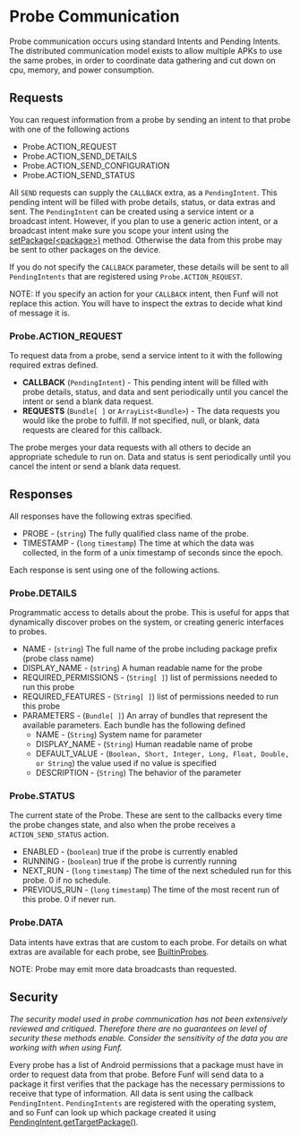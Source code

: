 # Probe Communication #

Probe communication occurs using standard Intents and Pending Intents.  The distributed communication model exists to allow multiple APKs to use the same probes,
in order to coordinate data gathering and cut down on cpu, memory, and power consumption.



## Requests ##
You can request information from a probe by sending an intent to that probe with one of the following actions
  * Probe.ACTION\_REQUEST
  * Probe.ACTION\_SEND\_DETAILS
  * Probe.ACTION\_SEND\_CONFIGURATION
  * Probe.ACTION\_SEND\_STATUS

All `SEND` requests can supply the `CALLBACK` extra, as a `PendingIntent`.  This pending intent will be filled with probe details, status, or data extras and sent.
The `PendingIntent` can be created using a service intent or a broadcast intent.  However, if you plan to use a generic action intent, or a broadcast intent
make sure you scope your intent using the [setPackage(&lt;package&gt;)](http://developer.android.com/reference/android/content/Intent.html#setPackage(java.lang.String)) method.
Otherwise the data from this probe may be sent to other packages on the device.

If you do not specify the `CALLBACK` parameter, these details will be sent to all `PendingIntents` that are registered using `Probe.ACTION_REQUEST`.

NOTE: If you specify an action for your `CALLBACK` intent, then Funf will not replace this action.  You will have to inspect the extras to decide what kind of message it is.


### Probe.ACTION\_REQUEST ###
To request data from a probe, send a service intent to it with the following required extras defined.
  * **CALLBACK** (`PendingIntent`)  - This pending intent will be filled with probe details, status, and data and sent periodically until you cancel the intent or send a blank data request.
  * **REQUESTS** (`Bundle[ ]` or `ArrayList<Bundle>`) - The data requests you would like the probe to fulfill.  If not specified, null, or blank, data requests are cleared for this callback.

The probe merges your data requests with all others to decide an appropriate schedule to run on.  Data and status is sent periodically until you cancel the intent or send a blank data request.


## Responses ##
All responses have the following extras specified.
  * PROBE - (`string`) The fully qualified class name of the probe.
  * TIMESTAMP - (`long` `timestamp`) The time at which the data was collected, in the form of a unix timestamp of seconds since the epoch.

Each response is sent using one of the following actions.

### Probe.DETAILS ###
Programmatic access to details about the probe.  This is useful for apps that dynamically discover probes on the system, or creating generic interfaces to probes.
  * NAME - (`string`) The full name of the probe including package prefix (probe class name)
  * DISPLAY\_NAME - (`string`) A human readable name for the probe
  * REQUIRED\_PERMISSIONS - (`String[ ]`) list of permissions needed to run this probe
  * REQUIRED\_FEATURES - (`String[ ]`) list of permissions needed to run this probe
  * PARAMETERS - (`Bundle[ ]`) An array of bundles that represent the available parameters.  Each bundle has the following defined
    * NAME - (`String`) System name for parameter
    * DISPLAY\_NAME - (`String`) Human readable name of probe
    * DEFAULT\_VALUE - (`Boolean, Short, Integer, Long, Float, Double, or String`) the value used if no value is specified
    * DESCRIPTION - (`String`) The behavior of the parameter

### Probe.STATUS ###
The current state of the Probe.  These are sent to the callbacks every time the probe changes state, and also when the probe receives a `ACTION_SEND_STATUS` action.
  * ENABLED - (`boolean`) true if the probe is currently enabled
  * RUNNING - (`boolean`) true if the probe is currently running
  * NEXT\_RUN - (`long` `timestamp`) The time of the next scheduled run for this probe.  0 if no schedule.
  * PREVIOUS\_RUN - (`long` `timestamp`) The time of the most recent run of this probe.  0 if never run.

### Probe.DATA ###
Data intents have extras that are custom to each probe.
For details on what extras are available for each probe, see [BuiltinProbes](BuiltinProbes.md).

NOTE: Probe may emit more data broadcasts than requested.


## Security ##
_The security model used in probe communication has not been extensively reviewed and critiqued.  Therefore there are no guarantees on level of security these methods enable. Consider the sensitivity of the data you are working with when using Funf._

Every probe has a list of Android permissions that a package must have in order to request data from that probe.
Before Funf will send data to a package it first verifies that the package has the necessary permissions to
receive that type of information.  All data is sent using the callback `PendingIntent`.  `PendingIntents` are
registered with the operating system, and so Funf can look up which package created it using
[PendingIntent.getTargetPackage()](http://developer.android.com/reference/android/app/PendingIntent.html#getTargetPackage()).